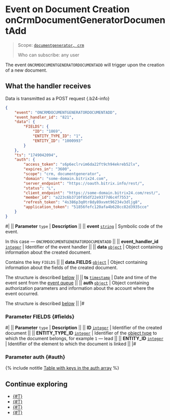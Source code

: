 # Event on Document Creation onCrmDocumentGeneratorDocumentAdd

> Scope: [`documentgenerator, crm`](../../../../scopes/permissions.md)
>
> Who can subscribe: any user

The event `ONCRMDOCUMENTGENERATORDOCUMENTADD` will trigger upon the creation of a new document.

## What the handler receives

Data is transmitted as a POST request {.b24-info}

```json
{
    "event": "ONCRMDOCUMENTGENERATORDOCUMENTADD",
    "event_handler_id": "821",
    "data": {
        "FIELDS": {
            "ID": "1869",
            "ENTITY_TYPE_ID": "1",
            "ENTITY_ID": "1000993"
        }
    },
    "ts": "1749042094",
    "auth": {
        "access_token": "s6p6eclrvim6da22ft9ch94ekreb52lv",
        "expires_in": "3600",
        "scope": "crm, documentgenerator",
        "domain": "some-domain.bitrix24.com",
        "server_endpoint": "https://oauth.bitrix.info/rest/",
        "status": "L",
        "client_endpoint": "https://some-domain.bitrix24.com/rest/",
        "member_id": "a223c6b3710f85df22e9377d6c4f7553",
        "refresh_token": "4s386p3q0tr8dy89xvmt96234v3dljg8",
        "application_token": "51856fefc120afa4b628cc82d3935cce"
    }
}
```

#|
|| **Parameter**
`type` | **Description** ||
|| **event**
[`string`](../../../../data-types.md) | Symbolic code of the event.

In this case — `ONCRMDOCUMENTGENERATORDOCUMENTADD` ||
|| **event_handler_id**
[`integer`](../../../../data-types.md) | Identifier of the event handler ||
|| **data**
[`object`](../../../../data-types.md) | Object containing information about the created document.

Contains the key `FIELDS` ||
|| **data.FIELDS**
[`object`](../../../../data-types.md) | Object containing information about the fields of the created document.

The structure is described [below](#fields) ||
|| **ts**
[`timestamp`](../../../../data-types.md) | Date and time of the event sent from the [event queue](../../../../events/index.md) ||
|| **auth**
[`object`](../../../../data-types.md) | Object containing authorization parameters and information about the account where the event occurred.

The structure is described [below](#auth) ||
|#

### Parameter FIELDS {#fields}

#|
|| **Parameter**
`type` | **Description** ||
|| **ID**
[`integer`](../../../../data-types.md) | Identifier of the created document ||
|| **ENTITY_TYPE_ID**
[`integer`](../../../../data-types.md) | Identifier of the [object type](../../../../crm/data-types.md#object_type) to which the document belongs, for example `1` — lead ||
|| **ENTITY_ID**
[`integer`](../../../../data-types.md) | Identifier of the element to which the document is linked ||
|#

### Parameter auth {#auth}

{% include notitle [Table with keys in the auth array](../../../../../_includes/auth-params-in-events.md) %}

## Continue exploring

- [{#T}](../../../../events/index.md)
- [{#T}](../../../../events/event-bind.md)
- [{#T}](./on-crm-document-generator-document-update.md)
- [{#T}](./on-crm-document-generator-document-delete.md)